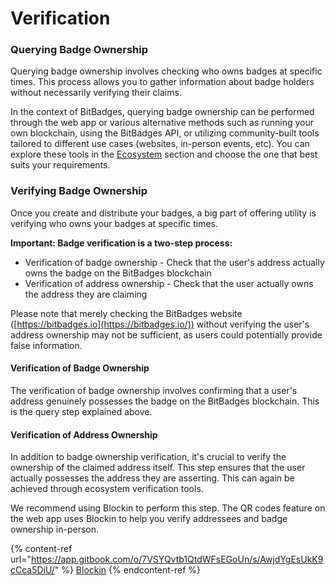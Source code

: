 # Verification

### Querying Badge Ownership

Querying badge ownership involves checking who owns badges at specific times. This process allows you to gather information about badge holders without necessarily verifying their claims.

In the context of BitBadges, querying badge ownership can be performed through the web app or various alternative methods such as running your own blockchain, using the BitBadges API, or utilizing community-built tools tailored to different use cases (websites, in-person events, etc). You can explore these tools in the [Ecosystem](../ecosystem/) section and choose the one that best suits your requirements.

### Verifying Badge Ownership

Once you create and distribute your badges, a big part of offering utility is verifying who owns your badges at specific times.&#x20;

**Important: Badge verification is a two-step process:**

* Verification of badge ownership - Check that the user's address actually owns the badge on the BitBadges blockchain
* Verification of address ownership - Check that the user actually owns the address they are claiming

Please note that merely checking the BitBadges website ([https://bitbadges.io](https://bitbadges.io/)) without verifying the user's address ownership may not be sufficient, as users could potentially provide false information.

#### Verification of Badge Ownership

The verification of badge ownership involves confirming that a user's address genuinely possesses the badge on the BitBadges blockchain. This is the query step explained above.

#### Verification of Address Ownership

In addition to badge ownership verification, it's crucial to verify the ownership of the claimed address itself. This step ensures that the user actually possesses the address they are asserting. This can again be achieved through ecosystem verification tools.

&#x20;We recommend using Blockin to perform this step. The QR codes feature on the web app uses Blockin to help you verify addressees and badge ownership in-person.&#x20;

{% content-ref url="https://app.gitbook.com/o/7VSYQvtb1QtdWFsEGoUn/s/AwjdYgEsUkK9cCca5DiU/" %}
[Blockin](https://app.gitbook.com/o/7VSYQvtb1QtdWFsEGoUn/s/AwjdYgEsUkK9cCca5DiU/)
{% endcontent-ref %}
